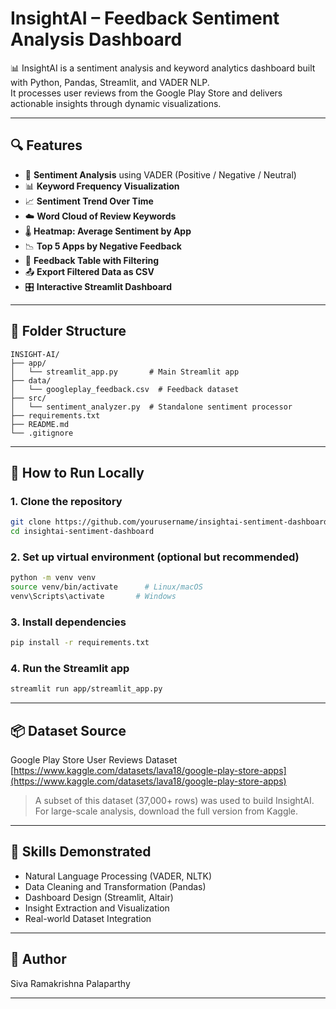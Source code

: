 
# InsightAI – Feedback Sentiment Analysis Dashboard

📊 InsightAI is a sentiment analysis and keyword analytics dashboard built with Python, Pandas, Streamlit, and VADER NLP.  
It processes user reviews from the Google Play Store and delivers actionable insights through dynamic visualizations.

---

## 🔍 Features

- 🧠 **Sentiment Analysis** using VADER (Positive / Negative / Neutral)
- 📊 **Keyword Frequency Visualization**
- 📈 **Sentiment Trend Over Time**
- ☁️ **Word Cloud of Review Keywords**
- 🌡️ **Heatmap: Average Sentiment by App**
- 📉 **Top 5 Apps by Negative Feedback**
- 🧾 **Feedback Table with Filtering**
- 📤 **Export Filtered Data as CSV**
- 🎛️ **Interactive Streamlit Dashboard**

---

## 📂 Folder Structure

```
INSIGHT-AI/
├── app/
│   └── streamlit_app.py       # Main Streamlit app
├── data/
│   └── googleplay_feedback.csv  # Feedback dataset
├── src/
│   └── sentiment_analyzer.py  # Standalone sentiment processor
├── requirements.txt
├── README.md
└── .gitignore
```

---

## 🚀 How to Run Locally

### 1. Clone the repository
```bash
git clone https://github.com/yourusername/insightai-sentiment-dashboard.git
cd insightai-sentiment-dashboard
```

### 2. Set up virtual environment (optional but recommended)
```bash
python -m venv venv
source venv/bin/activate      # Linux/macOS
venv\Scripts\activate       # Windows
```

### 3. Install dependencies
```bash
pip install -r requirements.txt
```

### 4. Run the Streamlit app
```bash
streamlit run app/streamlit_app.py
```

---

## 📦 Dataset Source

Google Play Store User Reviews Dataset  
[https://www.kaggle.com/datasets/lava18/google-play-store-apps](https://www.kaggle.com/datasets/lava18/google-play-store-apps)

> A subset of this dataset (37,000+ rows) was used to build InsightAI. For large-scale analysis, download the full version from Kaggle.

---

## 🧠 Skills Demonstrated

- Natural Language Processing (VADER, NLTK)
- Data Cleaning and Transformation (Pandas)
- Dashboard Design (Streamlit, Altair)
- Insight Extraction and Visualization
- Real-world Dataset Integration

---

## 🙌 Author

Siva Ramakrishna Palaparthy

---
